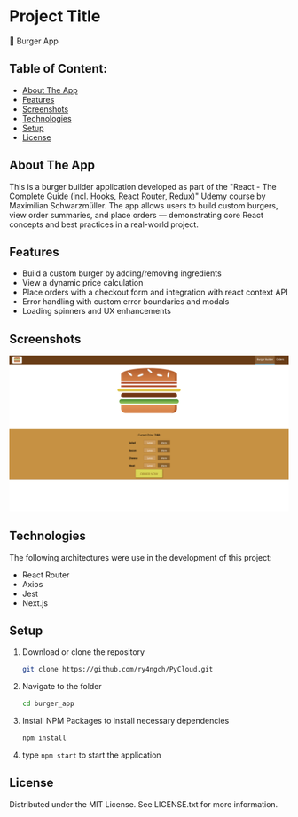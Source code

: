 # Project Title
🍔 Burger App

## Table of Content:

- [About The App](#about-the-app)
- [Features](#features)
- [Screenshots](#screenshots)
- [Technologies](#technologies)
- [Setup](#setup)
- [License](#license)

## About The App
This is a burger builder application developed as part of the "React - The Complete Guide (incl. Hooks, React Router, Redux)" Udemy course by Maximilian Schwarzmüller. The app allows users to build custom burgers, view order summaries, and place orders — demonstrating core React concepts and best practices in a real-world project.

## Features
- Build a custom burger by adding/removing ingredients
- View a dynamic price calculation
- Place orders with a checkout form and integration with react context API
- Error handling with custom error boundaries and modals
- Loading spinners and UX enhancements

## Screenshots

![App Screenshot](burger_app_screenshot.png)

## Technologies
The following architectures were use in the development of this project: 
- React Router
- Axios
- Jest
- Next.js

## Setup
1. Download or clone the repository
    ```sh
    git clone https://github.com/ry4ngch/PyCloud.git
    ```
2. Navigate to the folder
    ```sh
    cd burger_app
    ```
3. Install NPM Packages to install necessary dependencies
    ```sh
    npm install
    ```
4. type `npm start` to start the application

## License

Distributed under the MIT License. See LICENSE.txt for more information.